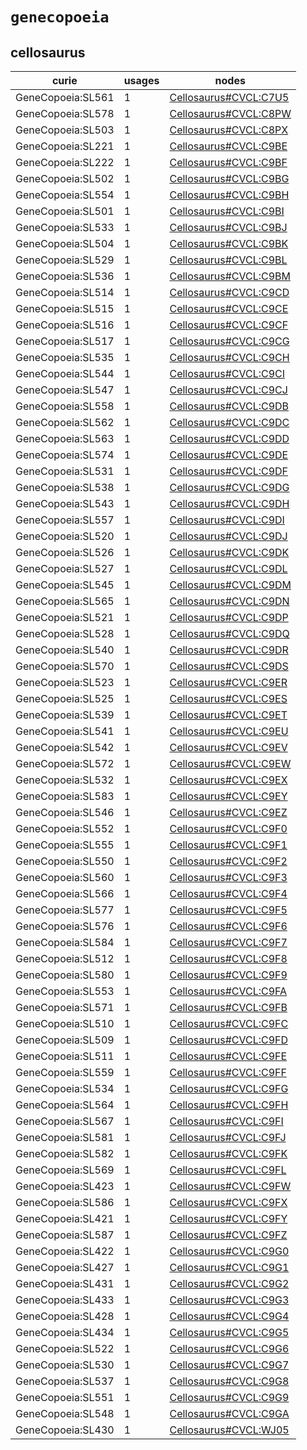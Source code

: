# `genecopoeia`

## cellosaurus

| curie             |   usages | nodes                                                                         |
|-------------------|----------|-------------------------------------------------------------------------------|
| GeneCopoeia:SL561 |        1 | [Cellosaurus#CVCL:C7U5](http://purl.obolibrary.org/obo/Cellosaurus#CVCL_C7U5) |
| GeneCopoeia:SL578 |        1 | [Cellosaurus#CVCL:C8PW](http://purl.obolibrary.org/obo/Cellosaurus#CVCL_C8PW) |
| GeneCopoeia:SL503 |        1 | [Cellosaurus#CVCL:C8PX](http://purl.obolibrary.org/obo/Cellosaurus#CVCL_C8PX) |
| GeneCopoeia:SL221 |        1 | [Cellosaurus#CVCL:C9BE](http://purl.obolibrary.org/obo/Cellosaurus#CVCL_C9BE) |
| GeneCopoeia:SL222 |        1 | [Cellosaurus#CVCL:C9BF](http://purl.obolibrary.org/obo/Cellosaurus#CVCL_C9BF) |
| GeneCopoeia:SL502 |        1 | [Cellosaurus#CVCL:C9BG](http://purl.obolibrary.org/obo/Cellosaurus#CVCL_C9BG) |
| GeneCopoeia:SL554 |        1 | [Cellosaurus#CVCL:C9BH](http://purl.obolibrary.org/obo/Cellosaurus#CVCL_C9BH) |
| GeneCopoeia:SL501 |        1 | [Cellosaurus#CVCL:C9BI](http://purl.obolibrary.org/obo/Cellosaurus#CVCL_C9BI) |
| GeneCopoeia:SL533 |        1 | [Cellosaurus#CVCL:C9BJ](http://purl.obolibrary.org/obo/Cellosaurus#CVCL_C9BJ) |
| GeneCopoeia:SL504 |        1 | [Cellosaurus#CVCL:C9BK](http://purl.obolibrary.org/obo/Cellosaurus#CVCL_C9BK) |
| GeneCopoeia:SL529 |        1 | [Cellosaurus#CVCL:C9BL](http://purl.obolibrary.org/obo/Cellosaurus#CVCL_C9BL) |
| GeneCopoeia:SL536 |        1 | [Cellosaurus#CVCL:C9BM](http://purl.obolibrary.org/obo/Cellosaurus#CVCL_C9BM) |
| GeneCopoeia:SL514 |        1 | [Cellosaurus#CVCL:C9CD](http://purl.obolibrary.org/obo/Cellosaurus#CVCL_C9CD) |
| GeneCopoeia:SL515 |        1 | [Cellosaurus#CVCL:C9CE](http://purl.obolibrary.org/obo/Cellosaurus#CVCL_C9CE) |
| GeneCopoeia:SL516 |        1 | [Cellosaurus#CVCL:C9CF](http://purl.obolibrary.org/obo/Cellosaurus#CVCL_C9CF) |
| GeneCopoeia:SL517 |        1 | [Cellosaurus#CVCL:C9CG](http://purl.obolibrary.org/obo/Cellosaurus#CVCL_C9CG) |
| GeneCopoeia:SL535 |        1 | [Cellosaurus#CVCL:C9CH](http://purl.obolibrary.org/obo/Cellosaurus#CVCL_C9CH) |
| GeneCopoeia:SL544 |        1 | [Cellosaurus#CVCL:C9CI](http://purl.obolibrary.org/obo/Cellosaurus#CVCL_C9CI) |
| GeneCopoeia:SL547 |        1 | [Cellosaurus#CVCL:C9CJ](http://purl.obolibrary.org/obo/Cellosaurus#CVCL_C9CJ) |
| GeneCopoeia:SL558 |        1 | [Cellosaurus#CVCL:C9DB](http://purl.obolibrary.org/obo/Cellosaurus#CVCL_C9DB) |
| GeneCopoeia:SL562 |        1 | [Cellosaurus#CVCL:C9DC](http://purl.obolibrary.org/obo/Cellosaurus#CVCL_C9DC) |
| GeneCopoeia:SL563 |        1 | [Cellosaurus#CVCL:C9DD](http://purl.obolibrary.org/obo/Cellosaurus#CVCL_C9DD) |
| GeneCopoeia:SL574 |        1 | [Cellosaurus#CVCL:C9DE](http://purl.obolibrary.org/obo/Cellosaurus#CVCL_C9DE) |
| GeneCopoeia:SL531 |        1 | [Cellosaurus#CVCL:C9DF](http://purl.obolibrary.org/obo/Cellosaurus#CVCL_C9DF) |
| GeneCopoeia:SL538 |        1 | [Cellosaurus#CVCL:C9DG](http://purl.obolibrary.org/obo/Cellosaurus#CVCL_C9DG) |
| GeneCopoeia:SL543 |        1 | [Cellosaurus#CVCL:C9DH](http://purl.obolibrary.org/obo/Cellosaurus#CVCL_C9DH) |
| GeneCopoeia:SL557 |        1 | [Cellosaurus#CVCL:C9DI](http://purl.obolibrary.org/obo/Cellosaurus#CVCL_C9DI) |
| GeneCopoeia:SL520 |        1 | [Cellosaurus#CVCL:C9DJ](http://purl.obolibrary.org/obo/Cellosaurus#CVCL_C9DJ) |
| GeneCopoeia:SL526 |        1 | [Cellosaurus#CVCL:C9DK](http://purl.obolibrary.org/obo/Cellosaurus#CVCL_C9DK) |
| GeneCopoeia:SL527 |        1 | [Cellosaurus#CVCL:C9DL](http://purl.obolibrary.org/obo/Cellosaurus#CVCL_C9DL) |
| GeneCopoeia:SL545 |        1 | [Cellosaurus#CVCL:C9DM](http://purl.obolibrary.org/obo/Cellosaurus#CVCL_C9DM) |
| GeneCopoeia:SL565 |        1 | [Cellosaurus#CVCL:C9DN](http://purl.obolibrary.org/obo/Cellosaurus#CVCL_C9DN) |
| GeneCopoeia:SL521 |        1 | [Cellosaurus#CVCL:C9DP](http://purl.obolibrary.org/obo/Cellosaurus#CVCL_C9DP) |
| GeneCopoeia:SL528 |        1 | [Cellosaurus#CVCL:C9DQ](http://purl.obolibrary.org/obo/Cellosaurus#CVCL_C9DQ) |
| GeneCopoeia:SL540 |        1 | [Cellosaurus#CVCL:C9DR](http://purl.obolibrary.org/obo/Cellosaurus#CVCL_C9DR) |
| GeneCopoeia:SL570 |        1 | [Cellosaurus#CVCL:C9DS](http://purl.obolibrary.org/obo/Cellosaurus#CVCL_C9DS) |
| GeneCopoeia:SL523 |        1 | [Cellosaurus#CVCL:C9ER](http://purl.obolibrary.org/obo/Cellosaurus#CVCL_C9ER) |
| GeneCopoeia:SL525 |        1 | [Cellosaurus#CVCL:C9ES](http://purl.obolibrary.org/obo/Cellosaurus#CVCL_C9ES) |
| GeneCopoeia:SL539 |        1 | [Cellosaurus#CVCL:C9ET](http://purl.obolibrary.org/obo/Cellosaurus#CVCL_C9ET) |
| GeneCopoeia:SL541 |        1 | [Cellosaurus#CVCL:C9EU](http://purl.obolibrary.org/obo/Cellosaurus#CVCL_C9EU) |
| GeneCopoeia:SL542 |        1 | [Cellosaurus#CVCL:C9EV](http://purl.obolibrary.org/obo/Cellosaurus#CVCL_C9EV) |
| GeneCopoeia:SL572 |        1 | [Cellosaurus#CVCL:C9EW](http://purl.obolibrary.org/obo/Cellosaurus#CVCL_C9EW) |
| GeneCopoeia:SL532 |        1 | [Cellosaurus#CVCL:C9EX](http://purl.obolibrary.org/obo/Cellosaurus#CVCL_C9EX) |
| GeneCopoeia:SL583 |        1 | [Cellosaurus#CVCL:C9EY](http://purl.obolibrary.org/obo/Cellosaurus#CVCL_C9EY) |
| GeneCopoeia:SL546 |        1 | [Cellosaurus#CVCL:C9EZ](http://purl.obolibrary.org/obo/Cellosaurus#CVCL_C9EZ) |
| GeneCopoeia:SL552 |        1 | [Cellosaurus#CVCL:C9F0](http://purl.obolibrary.org/obo/Cellosaurus#CVCL_C9F0) |
| GeneCopoeia:SL555 |        1 | [Cellosaurus#CVCL:C9F1](http://purl.obolibrary.org/obo/Cellosaurus#CVCL_C9F1) |
| GeneCopoeia:SL550 |        1 | [Cellosaurus#CVCL:C9F2](http://purl.obolibrary.org/obo/Cellosaurus#CVCL_C9F2) |
| GeneCopoeia:SL560 |        1 | [Cellosaurus#CVCL:C9F3](http://purl.obolibrary.org/obo/Cellosaurus#CVCL_C9F3) |
| GeneCopoeia:SL566 |        1 | [Cellosaurus#CVCL:C9F4](http://purl.obolibrary.org/obo/Cellosaurus#CVCL_C9F4) |
| GeneCopoeia:SL577 |        1 | [Cellosaurus#CVCL:C9F5](http://purl.obolibrary.org/obo/Cellosaurus#CVCL_C9F5) |
| GeneCopoeia:SL576 |        1 | [Cellosaurus#CVCL:C9F6](http://purl.obolibrary.org/obo/Cellosaurus#CVCL_C9F6) |
| GeneCopoeia:SL584 |        1 | [Cellosaurus#CVCL:C9F7](http://purl.obolibrary.org/obo/Cellosaurus#CVCL_C9F7) |
| GeneCopoeia:SL512 |        1 | [Cellosaurus#CVCL:C9F8](http://purl.obolibrary.org/obo/Cellosaurus#CVCL_C9F8) |
| GeneCopoeia:SL580 |        1 | [Cellosaurus#CVCL:C9F9](http://purl.obolibrary.org/obo/Cellosaurus#CVCL_C9F9) |
| GeneCopoeia:SL553 |        1 | [Cellosaurus#CVCL:C9FA](http://purl.obolibrary.org/obo/Cellosaurus#CVCL_C9FA) |
| GeneCopoeia:SL571 |        1 | [Cellosaurus#CVCL:C9FB](http://purl.obolibrary.org/obo/Cellosaurus#CVCL_C9FB) |
| GeneCopoeia:SL510 |        1 | [Cellosaurus#CVCL:C9FC](http://purl.obolibrary.org/obo/Cellosaurus#CVCL_C9FC) |
| GeneCopoeia:SL509 |        1 | [Cellosaurus#CVCL:C9FD](http://purl.obolibrary.org/obo/Cellosaurus#CVCL_C9FD) |
| GeneCopoeia:SL511 |        1 | [Cellosaurus#CVCL:C9FE](http://purl.obolibrary.org/obo/Cellosaurus#CVCL_C9FE) |
| GeneCopoeia:SL559 |        1 | [Cellosaurus#CVCL:C9FF](http://purl.obolibrary.org/obo/Cellosaurus#CVCL_C9FF) |
| GeneCopoeia:SL534 |        1 | [Cellosaurus#CVCL:C9FG](http://purl.obolibrary.org/obo/Cellosaurus#CVCL_C9FG) |
| GeneCopoeia:SL564 |        1 | [Cellosaurus#CVCL:C9FH](http://purl.obolibrary.org/obo/Cellosaurus#CVCL_C9FH) |
| GeneCopoeia:SL567 |        1 | [Cellosaurus#CVCL:C9FI](http://purl.obolibrary.org/obo/Cellosaurus#CVCL_C9FI) |
| GeneCopoeia:SL581 |        1 | [Cellosaurus#CVCL:C9FJ](http://purl.obolibrary.org/obo/Cellosaurus#CVCL_C9FJ) |
| GeneCopoeia:SL582 |        1 | [Cellosaurus#CVCL:C9FK](http://purl.obolibrary.org/obo/Cellosaurus#CVCL_C9FK) |
| GeneCopoeia:SL569 |        1 | [Cellosaurus#CVCL:C9FL](http://purl.obolibrary.org/obo/Cellosaurus#CVCL_C9FL) |
| GeneCopoeia:SL423 |        1 | [Cellosaurus#CVCL:C9FW](http://purl.obolibrary.org/obo/Cellosaurus#CVCL_C9FW) |
| GeneCopoeia:SL586 |        1 | [Cellosaurus#CVCL:C9FX](http://purl.obolibrary.org/obo/Cellosaurus#CVCL_C9FX) |
| GeneCopoeia:SL421 |        1 | [Cellosaurus#CVCL:C9FY](http://purl.obolibrary.org/obo/Cellosaurus#CVCL_C9FY) |
| GeneCopoeia:SL587 |        1 | [Cellosaurus#CVCL:C9FZ](http://purl.obolibrary.org/obo/Cellosaurus#CVCL_C9FZ) |
| GeneCopoeia:SL422 |        1 | [Cellosaurus#CVCL:C9G0](http://purl.obolibrary.org/obo/Cellosaurus#CVCL_C9G0) |
| GeneCopoeia:SL427 |        1 | [Cellosaurus#CVCL:C9G1](http://purl.obolibrary.org/obo/Cellosaurus#CVCL_C9G1) |
| GeneCopoeia:SL431 |        1 | [Cellosaurus#CVCL:C9G2](http://purl.obolibrary.org/obo/Cellosaurus#CVCL_C9G2) |
| GeneCopoeia:SL433 |        1 | [Cellosaurus#CVCL:C9G3](http://purl.obolibrary.org/obo/Cellosaurus#CVCL_C9G3) |
| GeneCopoeia:SL428 |        1 | [Cellosaurus#CVCL:C9G4](http://purl.obolibrary.org/obo/Cellosaurus#CVCL_C9G4) |
| GeneCopoeia:SL434 |        1 | [Cellosaurus#CVCL:C9G5](http://purl.obolibrary.org/obo/Cellosaurus#CVCL_C9G5) |
| GeneCopoeia:SL522 |        1 | [Cellosaurus#CVCL:C9G6](http://purl.obolibrary.org/obo/Cellosaurus#CVCL_C9G6) |
| GeneCopoeia:SL530 |        1 | [Cellosaurus#CVCL:C9G7](http://purl.obolibrary.org/obo/Cellosaurus#CVCL_C9G7) |
| GeneCopoeia:SL537 |        1 | [Cellosaurus#CVCL:C9G8](http://purl.obolibrary.org/obo/Cellosaurus#CVCL_C9G8) |
| GeneCopoeia:SL551 |        1 | [Cellosaurus#CVCL:C9G9](http://purl.obolibrary.org/obo/Cellosaurus#CVCL_C9G9) |
| GeneCopoeia:SL548 |        1 | [Cellosaurus#CVCL:C9GA](http://purl.obolibrary.org/obo/Cellosaurus#CVCL_C9GA) |
| GeneCopoeia:SL430 |        1 | [Cellosaurus#CVCL:WJ05](http://purl.obolibrary.org/obo/Cellosaurus#CVCL_WJ05) |

